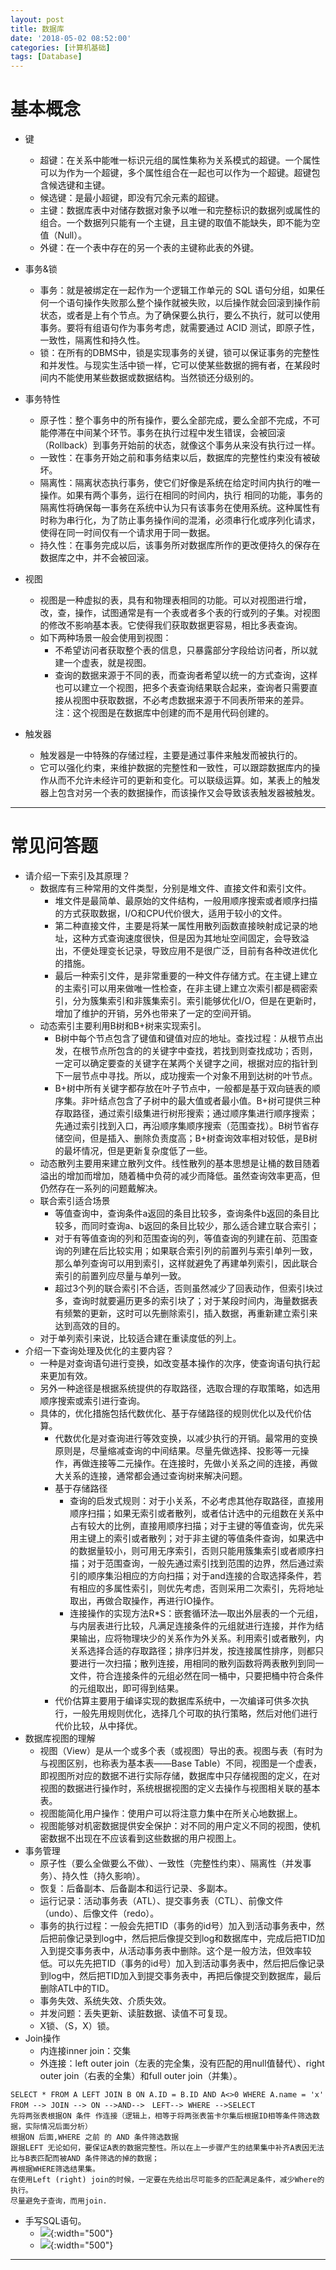 ```yaml
---
layout: post
title: 数据库
date: '2018-05-02 08:52:00'
categories: [计算机基础]
tags: [Database]
---
```


# 基本概念
  * 键
    * 超键：在关系中能唯一标识元组的属性集称为关系模式的超键。一个属性可以为作为一个超键，多个属性组合在一起也可以作为一个超键。超键包含候选键和主键。
    * 候选键：是最小超键，即没有冗余元素的超键。
    * 主键：数据库表中对储存数据对象予以唯一和完整标识的数据列或属性的组合。一个数据列只能有一个主键，且主键的取值不能缺失，即不能为空值（Null）。
    * 外键：在一个表中存在的另一个表的主键称此表的外键。

  * 事务&锁
    * 事务：就是被绑定在一起作为一个逻辑工作单元的 SQL 语句分组，如果任何一个语句操作失败那么整个操作就被失败，以后操作就会回滚到操作前状态，或者是上有个节点。为了确保要么执行，要么不执行，就可以使用事务。要将有组语句作为事务考虑，就需要通过 ACID 测试，即原子性，一致性，隔离性和持久性。
    * 锁：在所有的DBMS中，锁是实现事务的关键，锁可以保证事务的完整性和并发性。与现实生活中锁一样，它可以使某些数据的拥有者，在某段时间内不能使用某些数据或数据结构。当然锁还分级别的。

  * 事务特性
    * 原子性：整个事务中的所有操作，要么全部完成，要么全部不完成，不可能停滞在中间某个环节。事务在执行过程中发生错误，会被回滚（Rollback）到事务开始前的状态，就像这个事务从来没有执行过一样。
    * 一致性：在事务开始之前和事务结束以后，数据库的完整性约束没有被破坏。
    * 隔离性：隔离状态执行事务，使它们好像是系统在给定时间内执行的唯一操作。如果有两个事务，运行在相同的时间内，执行 相同的功能，事务的隔离性将确保每一事务在系统中认为只有该事务在使用系统。这种属性有时称为串行化，为了防止事务操作间的混淆，必须串行化或序列化请求，使得在同一时间仅有一个请求用于同一数据。
    * 持久性：在事务完成以后，该事务所对数据库所作的更改便持久的保存在数据库之中，并不会被回滚。

  * 视图
    * 视图是一种虚拟的表，具有和物理表相同的功能。可以对视图进行增，改，查，操作，试图通常是有一个表或者多个表的行或列的子集。对视图的修改不影响基本表。它使得我们获取数据更容易，相比多表查询。
    * 如下两种场景一般会使用到视图：
      * 不希望访问者获取整个表的信息，只暴露部分字段给访问者，所以就建一个虚表，就是视图。
      * 查询的数据来源于不同的表，而查询者希望以统一的方式查询，这样也可以建立一个视图，把多个表查询结果联合起来，查询者只需要直接从视图中获取数据，不必考虑数据来源于不同表所带来的差异。注：这个视图是在数据库中创建的而不是用代码创建的。

  * 触发器
    * 触发器是一中特殊的存储过程，主要是通过事件来触发而被执行的。
    * 它可以强化约束，来维护数据的完整性和一致性，可以跟踪数据库内的操作从而不允许未经许可的更新和变化。可以联级运算。如，某表上的触发器上包含对另一个表的数据操作，而该操作又会导致该表触发器被触发。

---

# 常见问答题
  * 请介绍一下索引及其原理？
    * 数据库有三种常用的文件类型，分别是堆文件、直接文件和索引文件。
      * 堆文件是最简单、最原始的文件结构，一般用顺序搜索或者顺序扫描的方式获取数据，I/O和CPU代价很大，适用于较小的文件。
      * 第二种直接文件，主要是将某一属性用散列函数直接映射成记录的地址，这种方式查询速度很快，但是因为其地址空间固定，会导致溢出，不便处理变长记录，导致应用不是很广泛，目前有各种改进优化的措施。
      * 最后一种索引文件，是非常重要的一种文件存储方式。在主键上建立的主索引可以用来做唯一性检查，在非主键上建立次索引都是稠密索引，分为簇集索引和非簇集索引。索引能够优化I/O，但是在更新时，增加了维护的开销，另外也带来了一定的空间开销。
    * 动态索引主要利用B树和B+树来实现索引。
      * B树中每个节点包含了键值和键值对应的地址。查找过程：从根节点出发，在根节点所包含的的关键字中查找，若找到则查找成功；否则，一定可以确定要查的关键字在某两个关键字之间，根据对应的指针到下一层节点中寻找。所以，成功搜索一个对象不用到达树的叶节点。
      * B+树中所有关键字都存放在叶子节点中，一般都是基于双向链表的顺序集。非叶结点包含了子树中的最大值或者最小值。B+树可提供三种存取路径，通过索引级集进行树形搜索；通过顺序集进行顺序搜索；先通过索引找到入口，再沿顺序集顺序搜索（范围查找）。B树节省存储空间，但是插入、删除负责度高；B+树查询效率相对较低，是B树的最坏情况，但是更新复杂度低了一些。
    * 动态散列主要用来建立散列文件。线性散列的基本思想是让桶的数目随着溢出的增加而增加，随着桶中负荷的减少而降低。虽然查询效率更高，但仍然存在一系列的问题戴解决。
    * 联合索引适合场景
      * 等值查询中，查询条件a返回的条目比较多，查询条件b返回的条目比较多，而同时查询a、b返回的条目比较少，那么适合建立联合索引；
      * 对于有等值查询的列和范围查询的列，等值查询的列建在前、范围查询的列建在后比较实用；如果联合索引列的前置列与索引单列一致，那么单列查询可以用到索引，这样就避免了再建单列索引，因此联合索引的前置列应尽量与单列一致。
      * 超过3个列的联合索引不合适，否则虽然减少了回表动作，但索引块过多，查询时就要遍历更多的索引块了；对于某段时间内，海量数据表有频繁的更新，这时可以先删除索引，插入数据，再重新建立索引来达到高效的目的。
    * 对于单列索引来说，比较适合建在重读度低的列上。
  * 介绍一下查询处理及优化的主要内容？
    * 一种是对查询语句进行变换，如改变基本操作的次序，使查询语句执行起来更加有效。
    * 另外一种途径是根据系统提供的存取路径，选取合理的存取策略，如选用顺序搜索或索引进行查询。
    * 具体的，优化措施包括代数优化、基于存储路径的规则优化以及代价估算。
      * 代数优化是对查询进行等效变换，以减少执行的开销。最常用的变换原则是，尽量缩减查询的中间结果。尽量先做选择、投影等一元操作，再做连接等二元操作。在连接时，先做小关系之间的连接，再做大关系的连接，通常都会通过查询树来解决问题。
      * 基于存储路径
        * 查询的启发式规则：对于小关系，不必考虑其他存取路径，直接用顺序扫描；如果无索引或者散列，或者估计选中的元组数在关系中占有较大的比例，直接用顺序扫描；对于主键的等值查询，优先采用主键上的索引或者散列；对于非主键的等值条件查询，如果选中的数据量较小，则可用无序索引，否则只能用簇集索引或者顺序扫描；对于范围查询，一般先通过索引找到范围的边界，然后通过索引的顺序集沿相应的方向扫描；对于and连接的合取选择条件，若有相应的多属性索引，则优先考虑，否则采用二次索引，先将地址取出，再做合取操作，再进行IO操作。
        * 连接操作的实现方法R*S：嵌套循环法—取出外层表的一个元组，与内层表进行比较，凡满足连接条件的元组就进行连接，并作为结果输出，应将物理块少的关系作为外关系。利用索引或者散列，内关系选择合适的存取路径；排序归并发，按连接属性排序，则都只要进行一次扫描；散列连接，用相同的散列函数将两表散列到同一文件，符合连接条件的元组必然在同一桶中，只要把桶中符合条件的元组取出，即可得到结果。
      * 代价估算主要用于编译实现的数据库系统中，一次编译可供多次执行，一般先用规则优化，选择几个可取的执行策略，然后对他们进行代价比较，从中择优。
  * 数据库视图的理解
    * 视图（View）是从一个或多个表（或视图）导出的表。视图与表（有时为与视图区别，也称表为基本表——Base Table）不同，视图是一个虚表，即视图所对应的数据不进行实际存储，数据库中只存储视图的定义，在对视图的数据进行操作时，系统根据视图的定义去操作与视图相关联的基本表。
    * 视图能简化用户操作：使用户可以将注意力集中在所关心地数据上。
    * 视图能够对机密数据提供安全保护：对不同的用户定义不同的视图，使机密数据不出现在不应该看到这些数据的用户视图上。
  * 事务管理
    * 原子性（要么全做要么不做）、一致性（完整性约束）、隔离性（并发事务）、持久性（持久影响）。
    * 恢复：后备副本、后备副本和运行记录、多副本。
    * 运行记录：活动事务表（ATL）、提交事务表（CTL）、前像文件（undo）、后像文件（redo）。
    * 事务的执行过程：一般会先把TID（事务的id号）加入到活动事务表中，然后把前像记录到log中，然后把后像提交到log和数据库中，完成后把TID加入到提交事务表中，从活动事务表中删除。这个是一般方法，但效率较低。可以先先把TID（事务的id号）加入到活动事务表中，然后把后像记录到log中，然后把TID加入到提交事务表中，再把后像提交到数据库，最后删除ATL中的TID。
    * 事务失效、系统失效、介质失效。
    * 并发问题：丢失更新、读脏数据、读值不可复现。
    * X锁、（S，X）锁。
  * Join操作
    * 内连接inner join：交集
    * 外连接：left outer join（左表的完全集，没有匹配的用null值替代）、right outer join（右表的全集）和full outer join（并集）。
~~~
SELECT * FROM A LEFT JOIN B ON A.ID = B.ID AND A<>0 WHERE A.name = 'x'  
FROM --> JOIN --> ON -->AND-->　LEFT--> WHERE -->SELECT
先将两张表根据ON 条件 作连接（逻辑上，相等于将两张表笛卡尔集后根据ID相等条件筛选数据，实际情况后面分析）　
根据ON 后面,WHERE 之前 的 AND 条件筛选数据
跟据LEFT 无论如何，要保证A表的数据完整性。所以在上一步骤产生的结果集中补齐A表因无法比与B表匹配而被AND 条件筛选的掉的数据；
再根据WHERE筛选结果集。　
在使用Left (right) join的时候，一定要在先给出尽可能多的匹配满足条件，减少Where的执行。
尽量避免子查询，而用join.
~~~
  * 手写SQL语句。
    * ![]({{site.baseurl}}/assets/images/2018/database10.jpg){:width="500"}
    * ![]({{site.baseurl}}/assets/images/2018/database11.jpg){:width="500"}
---
